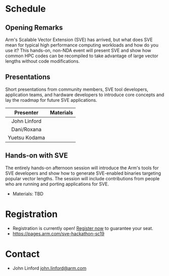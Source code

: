 # Schedule

## Opening Remarks

Arm's Scalable Vector Extension (SVE) has arrived, but what does SVE mean for typical high performance computing workloads and how do you use it? This hands-on, non-NDA event will present SVE and show how common HPC codes can be recompiled to take advantage of large vector lengths without code modifications.

## Presentations

Short presentations from community members, SVE tool developers, application teams, and hardware developers to introduce core concepts and lay the roadmap for future SVE applications.

  Presenter | Materials
  :-------: | :-------:
  John Linford | 
  Dani/Roxana | 
  Yuetsu Kodama |

## Hands-on with SVE

The entirely hands-on afternoon session will introduce the Arm's tools for SVE developers and show how to generate SVE-enabled binaries targeting popular vector lengths. The session will include contributions from people who are running and porting applications for SVE.

 * Materials: TBD

# Registration

 * Registration is currently open!  [Register now](https://pages.arm.com/sve-hackathon-sc19) to guarantee your seat.
 * https://pages.arm.com/sve-hackathon-sc19

# Contact

 * John Linford <john.linford@arm.com>

